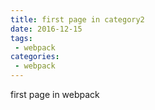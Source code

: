 ```yaml
---
title: first page in category2
date: 2016-12-15
tags:
 - webpack
categories: 
 - webpack
---
```


first page in webpack
